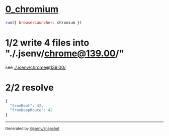 # [0_chromium](../../spa_dev.test.mjs#L22)

```js
run({ browserLauncher: chromium })
```

# 1/2 write 4 files into "./.jsenv/chrome@139.00/"

see [./.jsenv/chrome@139.00/](./.jsenv/chrome@139.00/)

# 2/2 resolve

```js
{
  "fromRoot": 42,
  "fromDeepRoute": 42
}
```

---

<sub>
  Generated by <a href="https://github.com/jsenv/core/tree/main/packages/tooling/snapshot">@jsenv/snapshot</a>
</sub>

